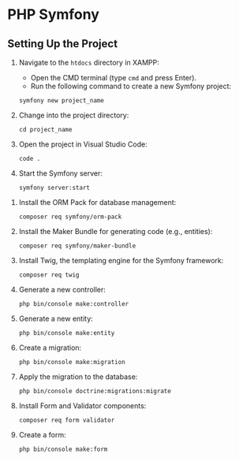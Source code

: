 # PHP Symfony

## Setting Up the Project

<ol>
  <li>Navigate to the <code>htdocs</code> directory in XAMPP:</li>
  <ul>
    <li>Open the CMD terminal (type <code>cmd</code> and press Enter).</li>
    <li>Run the following command to create a new Symfony project:</li>
  </ul>
  <pre><code>symfony new project_name</code></pre>

  <li>Change into the project directory:</li>
  <pre><code>cd project_name</code></pre>

  <li>Open the project in Visual Studio Code:</li>
  <pre><code>code .</code></pre>

  <li>Start the Symfony server:</li>
  <pre><code>symfony server:start</code></pre>
</ol>
<ol>
  <li>Install the ORM Pack for database management:</li>
  <pre><code>composer req symfony/orm-pack</code></pre>

  <li>Install the Maker Bundle for generating code (e.g., entities):</li>
  <pre><code>composer req symfony/maker-bundle</code></pre>

  <li>Install Twig, the templating engine for the Symfony framework:</li>
  <pre><code>composer req twig</code></pre>

  <li>Generate a new controller:</li>
  <pre><code>php bin/console make:controller</code></pre>

  <li>Generate a new entity:</li>
  <pre><code>php bin/console make:entity</code></pre>

  <li>Create a migration:</li>
  <pre><code>php bin/console make:migration</code></pre>

  <li>Apply the migration to the database:</li>
  <pre><code>php bin/console doctrine:migrations:migrate</code></pre>

  <li>Install Form and Validator components:</li>
  <pre><code>composer req form validator</code></pre>

  <li>Create a form:</li>
  <pre><code>php bin/console make:form</code></pre>
</ol>
